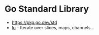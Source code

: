 # Go Standard Library

* <https://pkg.go.dev/std>
* [lo](https://github.com/samber/lo) - Iterate over slices, maps, channels...